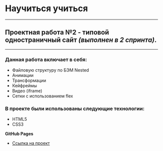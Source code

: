 # Научиться учиться
------
## Проектная работа №2 - типовой одностраничный сайт *(выполнен в 2 спринта)*.
------
### Данная работа включает в себя:
* Файловую структуру по БЭМ Nested
* Анимации
* Трансформации
* Кейфреймы
* Видео (iframe)
* Сетки с использованием flex

### В проекте были использованы следующие технологии:
* HTML5
* CSS3

**GitHub Pages**

* [Ссылка на проект](https://dizhukova.github.io/how-to-learn/)
